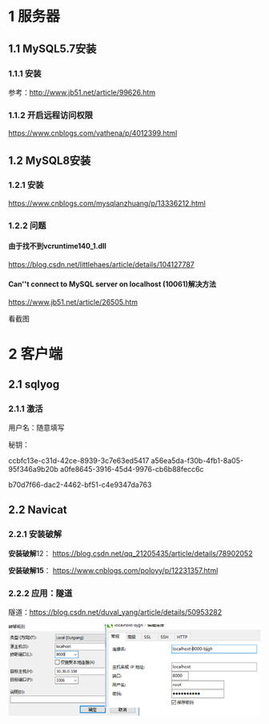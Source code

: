 # 1 服务器

## 1.1 MySQL5.7安装

### 1.1.1 安装

参考：http://www.jb51.net/article/99626.htm



### **1.1.2 开启远程访问权限**

https://www.cnblogs.com/vathena/p/4012399.html



## 1.2 MySQL8安装

### 1.2.1 安装

<https://www.cnblogs.com/mysqlanzhuang/p/13336212.html>



### 1.2.2 问题

#### 由于找不到vcruntime140_1.dll

<https://blog.csdn.net/littlehaes/article/details/104127787>



#### Can''t connect to MySQL server on localhost (10061)解决方法

<https://www.jb51.net/article/26505.htm>

看截图



# 2 客户端

## 2.1 **sqlyog**

### 2.1.1 **激活**

用户名：随意填写

秘钥：

ccbfc13e-c31d-42ce-8939-3c7e63ed5417
a56ea5da-f30b-4fb1-8a05-95f346a9b20b
a0fe8645-3916-45d4-9976-cb6b88fecc6c

b70d7f66-dac2-4462-bf51-c4e9347da763



## 2.2 Navicat

### 2.2.1 安装破解

**安装破解**12： https://blog.csdn.net/qq_21205435/article/details/78902052

 **安装破解15**： https://www.cnblogs.com/poloyy/p/12231357.html



### 2.2.2 应用：隧道

隧道：https://blog.csdn.net/duval_yang/article/details/50953282

![隧道](./assets/隧道.png)

